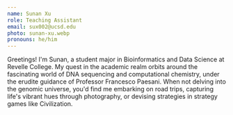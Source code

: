 ```yaml
---
name: Sunan Xu
role: Teaching Assistant
email: sux002@ucsd.edu
photo: sunan-xu.webp
pronouns: he/him
---
```


Greetings! I'm Sunan, a student major in Bioinformatics and Data Science at Revelle College. My quest in the academic realm orbits around the fascinating world of DNA sequencing and computational chemistry, under the erudite guidance of Professor Francesco Paesani. When not delving into the genomic universe, you'd find me embarking on road trips, capturing life's vibrant hues through photography, or devising strategies in strategy games like Civilization.
